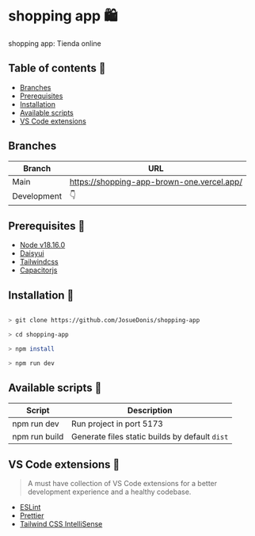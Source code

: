 # shopping app 🛍️

shopping app: Tienda online

## Table of contents  📌

- [Branches](#branches-)
- [Prerequisites](#prerequisites-)
- [Installation](#installation-)
- [Available scripts](#available-scripts-)
- [VS Code extensions](#vs-code-extensions-)

## Branches
|Branch|URL  |
|--|--|
| Main | https://shopping-app-brown-one.vercel.app/ |
| Development| 👇  |

## Prerequisites 🌱

 - [Node v18.16.0](https://nodejs.org/en/) 
 - [Daisyui](https://daisyui.com/)
 - [Tailwindcss](https://tailwindcss.com/docs/installation)
 - [Capacitorjs](https://capacitorjs.com/docs/getting-started)

##  Installation 🤖

```bash

> git clone https://github.com/JosueDonis/shopping-app

> cd shopping-app

> npm install

> npm run dev

```
  
##  Available scripts 🐍
|Script|Description  |
|--|--|
| npm run dev | Run project in port 5173 |
| npm run build| Generate files static builds by default `dist` |


##  VS Code extensions 🧩

> A must have collection of VS Code extensions for a better development experience and a healthy codebase.

- [ESLint](https://marketplace.visualstudio.com/items?itemName=dbaeumer.vscode-eslint)
- [Prettier](https://marketplace.visualstudio.com/items?itemName=esbenp.prettier-vscode)
- [Tailwind CSS IntelliSense](https://marketplace.visualstudio.com/items?itemName=bradlc.vscode-tailwindcss)
